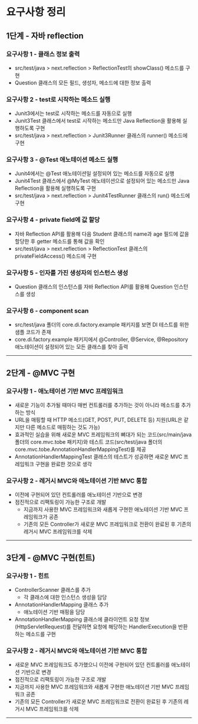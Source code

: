 # 요구사항 정리

## 1단계 - 자바 reflection
### 요구사항 1 - 클래스 정보 출력
- src/test/java > next.reflection > ReflectionTest의 showClass() 메소드를 구현
- Question 클래스의 모든 필드, 생성자, 메소드에 대한 정보 출력


### 요구사항 2 - test로 시작하는 메소드 실행
- Junit3에서는 test로 시작하는 메소드를 자동으로 실행
- Junit3Test 클래스에서 test로 시작하는 메소드만 Java Reflection을 활용해 실행하도록 구현
- src/test/java > next.reflection > Junit3Runner 클래스의 runner() 메소드에 구현


### 요구사항 3 - @Test 애노테이션 메소드 실행
- Junit4에서는 @Test 애노테이션일 설정되어 있는 메소드를 자동으로 실행
- Junit4Test 클래스에서 @MyTest 애노테이션으로 설정되어 있는 메소드만 Java Reflection을 활용해 실행하도록 구현
- src/test/java > next.reflection > Junit4TestRunner 클래스의 run() 메소드에 구현


### 요구사항 4 - private field에 값 할당
- 자바 Reflection API를 활용해 다음 Student 클래스의 name과 age 필드에 값을 할당한 후 getter 메소드를 통해 값을 확인
- src/test/java > next.reflection > ReflectionTest 클래스의 privateFieldAccess() 메소드에 구현


### 요구사항 5 - 인자를 가진 생성자의 인스턴스 생성
- Question 클래스의 인스턴스를 자바 Reflection API를 활용해 Question 인스턴스를 생성


### 요구사항 6 - component scan
- src/test/java 폴더의 core.di.factory.example 패키지를 보면 DI 테스트를 위한 샘플 코드가 존재
- core.di.factory.example 패키지에서 @Controller, @Service, @Repository 애노테이션이 설정되어 있는 모든 클래스를 찾아 출력

<hr/>

## 2단계 - @MVC 구현
### 요구사항 1 - 애노테이션 기반 MVC 프레임워크
- 새로운 기능이 추가될 때마다 매번 컨트롤러를 추가하는 것이 아니라 메소드를 추가하는 방식
- URL을 매핑할 때 HTTP 메소드(GET, POST, PUT, DELETE 등) 지원(URL은 같지만 다른 메소드로 매핑하는 것도 가능)
- 효과적인 실습을 위해 새로운 MVC 프레임워크의 뼈대가 되는 코드(src/main/java 폴더의 core.mvc.tobe 패키지)와 테스트 코드(src/test/java 폴더의 core.mvc.tobe.AnnotationHandlerMappingTest)를 제공
- AnnotationHandlerMappingTest 클래스의 테스트가 성공하면 새로운 MVC 프레임워크 구현을 완료한 것으로 생각

### 요구사항 2 - 레거시 MVC와 애노테이션 기반 MVC 통합
- 이전에 구현되어 있던 컨트롤러를 애노테이션 기반으로 변경
- 점진적으로 리팩토링이 가능한 구조로 개발
  - 지금까지 사용한 MVC 프레임워크와 새롭게 구현한 애노테이션 기반 MVC 프레임워크가 공존
  - 기존의 모든 Controller가 새로운 MVC 프레임워크로 전환이 완료된 후 기존의 레거시 MVC 프레임워크를 삭제

<hr/>

## 3단계 - @MVC 구현(힌트)
### 요구사항 1 - 힌트
- ControllerScanner 클래스를 추가 
  - 각 클래스에 대한 인스턴스 생성을 담당
- AnnotationHandlerMapping 클래스 추가
  - 애노테이션 기반 매핑을 담당
- AnnotationHandlerMapping 클래스에 클라이언트 요청 정보(HttpServletRequest)를 전달하면 요청에 해당하는 HandlerExecution을 반환하는 메소드를 구현

### 요구사항 2 - 레거시 MVC와 애노테이션 기반 MVC 통합
- 새로운 MVC 프레임워크도 추가했으니 이전에 구현되어 있던 컨트롤러를 애노테이션 기반으로 변경
- 점진적으로 리팩토링이 가능한 구조로 개발
- 지금까지 사용한 MVC 프레임워크와 새롭게 구현한 애노테이션 기반 MVC 프레임워크 공존
- 기존의 모든 Controller가 새로운 MVC 프레임워크로 전환이 완료된 후 기존의 레거시 MVC 프레임워크를 삭제

<hr/>